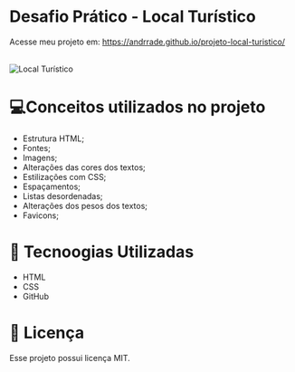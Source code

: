 # Desafio Prático - Local Turístico
Acesse meu projeto em: <a href="https://desafio-local-turistico.vercel.app/" target="_blank">https://andrrade.github.io/projeto-local-turistico/</a>
<br><br>

![Local Turístico](https://github.com/user-attachments/assets/e79b1e13-c83d-4dcb-8a70-d88f95785a3d)

# 💻Conceitos utilizados no projeto 
- Estrutura HTML;
- Fontes;
- Imagens;
- Alterações das cores dos textos;
- Estilizações com CSS;
- Espaçamentos;
- Listas desordenadas;
- Alterações dos pesos dos textos;
- Favicons;

# 🚀 Tecnoogias Utilizadas

- HTML
- CSS
- GitHub

# 📝 Licença

Esse projeto possui licença MIT.

